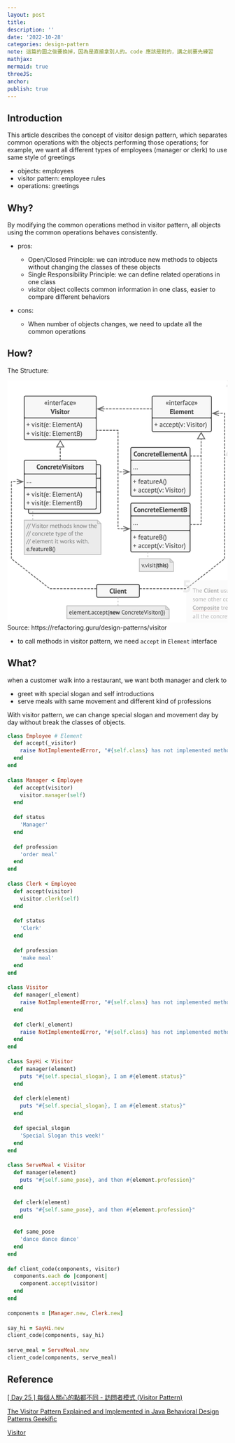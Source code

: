 ```yaml
---
layout: post
title:
description: ''
date: '2022-10-28'
categories: design-pattern
note: 這篇的圖之後要換掉，因為是直接拿別人的。code 應該是對的，講之前要先練習
mathjax:
mermaid: true
threeJS:
anchor:
publish: true
---
```


## Introduction

This article describes the concept of visitor design pattern, which separates common operations with the objects performing those operations; for example, we want all different types of employees (manager or clerk) to use same style of greetings

* objects: employees
* visitor pattern: employee rules
* operations: greetings

<div id='visitor' class='h-screen justify-center items-center'>
  <div id='visitor_toggle_erase' class=''></div>
  <div id='visitor_image_save' class=''></div>
  <div id='visitor_canvas' class='border'></div>
</div>

<script>
  const id = 'visitor'
  let binarySearchTree = p5Draw(id)
  let binarySearchTreeP5 = new p5(binarySearchTree, id);
</script>

## Why?

By modifying the common operations method in visitor pattern, all objects using the common operations behaves consistently.

* pros:
  * Open/Closed Principle: we can introduce new methods to objects without changing the classes of these objects
  * Single Responsibility Principle: we can define related operations in one class
  * visitor object collects common information in one class, easier to compare different behaviors

* cons:
  * When number of objects changes, we need to update all the common operations

## How?

The Structure:

<img src="/assets/img/visitor_structure.png" alt="">
<figcaption>Source: https://refactoring.guru/design-patterns/visitor</figcaption>

* to call methods in visitor pattern, we need `accept` in `Element` interface

## What?

when a customer walk into a restaurant, we want both manager and clerk to

* greet with special slogan and self introductions
* serve meals with same movement and different kind of professions

With visitor pattern, we can change special slogan and movement day by day without break the classes of objects.

```ruby
class Employee # Element
  def accept(_visitor)
    raise NotImplementedError, "#{self.class} has not implemented method '#{__method__}'"
  end
end

class Manager < Employee
  def accept(visitor)
    visitor.manager(self)
  end

  def status
    'Manager'
  end

  def profession
    'order meal'
  end
end

class Clerk < Employee
  def accept(visitor)
    visitor.clerk(self)
  end

  def status
    'Clerk'
  end

  def profession
    'make meal'
  end
end

class Visitor
  def manager(_element)
    raise NotImplementedError, "#{self.class} has not implemented method '#{__method__}'"
  end

  def clerk(_element)
    raise NotImplementedError, "#{self.class} has not implemented method '#{__method__}'"
  end
end

class SayHi < Visitor
  def manager(element)
    puts "#{self.special_slogan}, I am #{element.status}"
  end

  def clerk(element)
    puts "#{self.special_slogan}, I am #{element.status}"
  end

  def special_slogan
    'Special Slogan this week!'
  end
end

class ServeMeal < Visitor
  def manager(element)
    puts "#{self.same_pose}, and then #{element.profession}"
  end

  def clerk(element)
    puts "#{self.same_pose}, and then #{element.profession}"
  end

  def same_pose
    'dance dance dance'
  end
end

def client_code(components, visitor)
  components.each do |component|
    component.accept(visitor)
  end
end

components = [Manager.new, Clerk.new]

say_hi = SayHi.new
client_code(components, say_hi)

serve_meal = ServeMeal.new
client_code(components, serve_meal)
```

## Reference

[[ Day 25 ] 每個人關心的點都不同 - 訪問者模式 (Visitor Pattern)](https://ithelp.ithome.com.tw/articles/10208766)

[The Visitor Pattern Explained and Implemented in Java Behavioral Design Patterns Geekific](https://www.youtube.com/watch?v=UQP5XqMqtqQ)

[Visitor](https://refactoring.guru/design-patterns/visitors)
